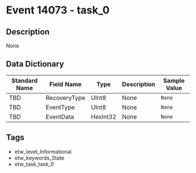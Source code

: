 # Event 14073 - task_0

## Description
None

## Data Dictionary
|Standard Name|Field Name|Type|Description|Sample Value|
|---|---|---|---|---|
|TBD|RecoveryType|UInt8|None|`None`|
|TBD|EventType|UInt8|None|`None`|
|TBD|EventData|HexInt32|None|`None`|

## Tags
* etw_level_Informational
* etw_keywords_State
* etw_task_task_0